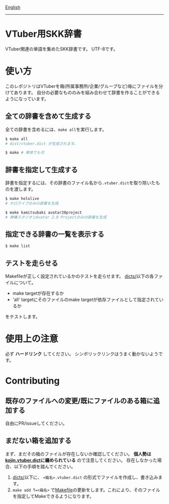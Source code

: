 [English](README.md)

---

# VTuber用SKK辞書

VTuber関連の単語を集めたSKK辞書です。
UTF-8です。


# 使い方

このレポジトリはVTuberを箱(所属事務所/企業/グループなど)毎にファイルを分けてあります。
自分の必要なもののみを組み合わせて辞書を作ることができるようになっています。

## 全ての辞書を含めて生成する

全ての辞書を含めるには、`make all`を実行します。

```sh
$ make all
# dist/vtuber.dict が生成されます。

$ make # 単体でも可
```

## 辞書を指定して生成する

辞書を指定するには、その辞書のファイル名から`.vtuber.dict`を取り除いたものを渡します。

```sh
$ make hololive
# ホロライブのみの辞書を生成

$ make kamitsubaki avatar20project
# 神椿スタジオとAvatar 2.0 Projectのみの辞書を生成
```

## 指定できる辞書の一覧を表示する

```sh
$ make list
```

## テストを走らせる

Makefileが正しく設定されているかのテストを走らせます。
[dicts/](dicts/)以下の各ファイルについて。

- make targetが存在するか
- 'all' targetにそのファイルのmake targetが依存ファイルとして指定されているか

をテストします。

# 使用上の注意

必ず __ハードリンク__ してください。
シンボリックリンクはうまく動かないようです。

# Contributing

## 既存のファイルへの変更/既にファイルのある箱に追加する

自由にPR/issueしてください。

## まだない箱を追加する

まず、まだその箱のファイルが存在しないか確認してください。
__個人勢は[kojin.vtuber.dict](dicts/kojin.vtuber.dict)に纏められている__ ので注意してください。
存在しなかった場合、以下の手順を踏んでください。

1. [dicts/](dicts/)以下に、 `<箱名>.vtuber.dict` の形式でファイルを作成し、書き込みます。
2. `make add T=<箱名>` で[Makefile](Makefile)の更新をします。これにより、そのファイルを指定してMakeできるようになります。

